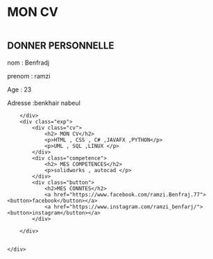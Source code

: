 <!DOCTYPE html>
<html lang="en">
<head>
    <meta charset="UTF-8">
    <meta http-equiv="X-UA-Compatible" content="IE=edge">
    <meta name="viewport" content="width=device-width, initial-scale=1.0">
    <title> Exemple d'un cv</title>
    <link rel="stylesheet" href="wrapcv.css">
</head>
<body>
    <div id="titre">
        <h1> MON CV</h1>
        <div class="photo">
            <img src="images/cv.jpg" alt="">
        </div>
        <div class="about">
            <h2>DONNER PERSONNELLE</h2>
            <p>nom : Benfradj</p>
            <p>prenom : ramzi </p>
            <p>Age : 23</p>
            <p>Adresse :benkhair nabeul</p>

        </div>
        <div class="exp">
            <div class="cv">
                <h2> MON CV</h2>
                <p>HTML , CSS , C# ,JAVAFX ,PYTHON</p>
                <p>UML , SQL ,LINUX </p>
            </div>
            <div class="competence">
                <h2> MES COMPETENCES</h2>
                <p>solidworks , autocad </p>
            </div>
            <div class="button">
                <h2>MES CONNTES</h2>
                <a href="https://www.facebook.com/ramzi.Benfraj.77"><button>facebook</button></a>
                <a href="https://www.instagram.com/ramzi_benfarj/"><button>instagram</button></a>
            </div>

        </div>
        

    </div>

</body>
</html>
